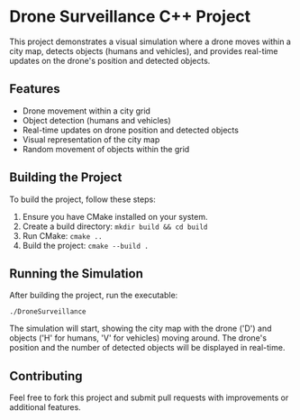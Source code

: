 # Drone Surveillance C++ Project

This project demonstrates a visual simulation where a drone moves within a city map, detects objects (humans and vehicles), and provides real-time updates on the drone's position and detected objects.

## Features

- Drone movement within a city grid
- Object detection (humans and vehicles)
- Real-time updates on drone position and detected objects
- Visual representation of the city map
- Random movement of objects within the grid

## Building the Project

To build the project, follow these steps:

1. Ensure you have CMake installed on your system.
2. Create a build directory: `mkdir build && cd build`
3. Run CMake: `cmake ..`
4. Build the project: `cmake --build .`

## Running the Simulation

After building the project, run the executable:

```
./DroneSurveillance
```

The simulation will start, showing the city map with the drone ('D') and objects ('H' for humans, 'V' for vehicles) moving around. The drone's position and the number of detected objects will be displayed in real-time.

## Contributing

Feel free to fork this project and submit pull requests with improvements or additional features.